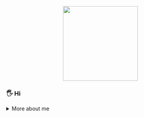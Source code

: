 <div align="center">
  <img src="https://media.tenor.com/-hWWcfwUzTAAAAAi/when-you.gif" width="200"/>
</div>

### 🖐️ Hi

<details>
  <summary> More about me </summary>

### Navigation

- [Development Stack](#development-stack-)
- [Backend & Databases](#backend--databases-)
- [State Management](#state-management-)
- [Design](#design-)
- [Other Experience](#other-experience-)
- [Certification](#certification-)
- [How to reach me](#how-to-reach-me-)

---

### Development Stack :

<div>
  <img src="https://www.svgrepo.com/show/349402/html5.svg" title="HTML5" alt="HTML" width="45" height="45"/>
  <img src="https://www.svgrepo.com/show/349330/css3.svg" title="CSS3" alt="CSS" width="45" height="45"/>
  <img src="https://www.svgrepo.com/show/349502/sass.svg" title="Sass" alt="Sass" width="45" height="45"/>
  <img src="https://www.svgrepo.com/show/355081/js.svg" title="JavaScript" alt="JavaScript" width="45" height="45"/>
  <img src="https://www.svgrepo.com/show/354259/react.svg" title="React" alt="React" width="45" height="45"/>
  <img src="https://www.svgrepo.com/show/342062/next-js.svg" title="Next.js" alt="Next" width="45" height="45"/>
  <img src="https://www.svgrepo.com/show/303600/typescript-logo.svg" title="TypeScript" alt="TypeScript" width="45" height="45"/>
</div>

### Backend & Databases :

<div> 
  <img src="https://www.svgrepo.com/show/354210/prisma.svg" title="Prisma" alt="Prisma" width="45" height="45"/> 
</div>

### State Management :

<div> 
  <img src="https://user-images.githubusercontent.com/958486/218346783-72be5ae3-b953-4dd7-b239-788a882fdad6.svg" title="Zustand" alt="Zustand" width="45" height="45"/> 
  <img src="https://www.svgrepo.com/show/452093/redux.svg" title="Redux Toolkit" alt="Redux" width="45" height="45"/> 
</div>

### Design :

<div> 
  <img src="https://www.svgrepo.com/show/354987/figma.svg" title="Figma" alt="Figma" width="45" height="45"/>
  <img src="https://www.svgrepo.com/show/475668/photoshop-color.svg" title="Photoshop" alt="Photoshop" width="45" height="45"/>
</div>

### Other Experience :

<div> 
  <img src="https://www.svgrepo.com/show/452242/jquery.svg" title="JQuery (Optional)" alt="JQuery" width="45" height="45"/>
  <img src="https://www.svgrepo.com/show/354007/lodash.svg" title="Lodash (Optional)" alt="Lodash" width="45" height="45"/>
  <img src="https://www.svgrepo.com/show/303440/gulp-logo.svg" title="Gulp (Optional)" alt="Gulp" width="45" height="45"/>
</div>

---

### Certification :

<details>
  <summary>Click to view JS certification</summary>
  <div align="center">
    <img src="https://i.ibb.co/sbjLfCs/IMG-6411.png"/>
  </div>
</details>

### How to reach me :

<details>
  <summary>Email</summary>
  [poltoratskyialexander@gmail.com](mailto:poltoratskyialexander@gmail.com)
</details>

<details>
  <summary>SimpleX Chat</summary>
  [SimpleX Chat](https://simplex.chat/contact#/?v=1-4&smp=smp%3A%2F%2FZKe4uxF4Z_aLJJOEsC-Y6hSkXgQS5-oc442JQGkyP8M%3D%40smp17.simplex.im%2FzBpStVueK_9NcNKGgWWZuAw4EuibJks7%23%2F%3Fv%3D1-2%26dh%3DMCowBQYDK2VuAyEAzFBHs6ZksFf4chVCsrjlbqNb1HoVra57zWxeCdnjMUI%253D%26srv%3Dogtwfxyi3h2h5weftjjpjmxclhb5ugufa5rcyrmg7j4xlch7qsr5nuqd.onion)
</details>

<div align="center">
  <img src="https://komarev.com/ghpvc/?username=poltoratskyi&style=flat-square&color=blue" alt="Profile Views"/>
</div>
